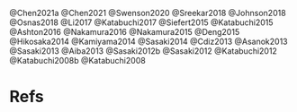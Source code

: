 @Chen2021a
@Chen2021
@Swenson2020
@Sreekar2018
@Johnson2018
@Osnas2018
@Li2017
@Katabuchi2017
@Siefert2015
@Katabuchi2015
@Ashton2016
@Nakamura2016
@Nakamura2015
@Deng2015
@Hikosaka2014
@Kamiyama2014
@Sasaki2014
@Cdiz2013
@Asanok2013
@Sasaki2013
@Aiba2013
@Sasaki2012b
@Sasaki2012
@Katabuchi2012
@Katabuchi2008b
@Katabuchi2008


# Refs
